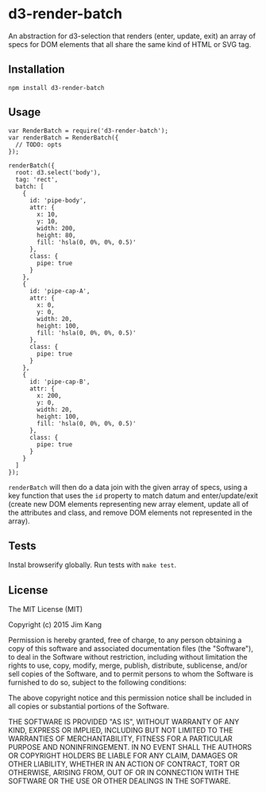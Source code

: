 d3-render-batch
==================

An abstraction for d3-selection that renders (enter, update, exit) an array of specs for DOM elements that all share the same kind of HTML or SVG tag.

Installation
------------

    npm install d3-render-batch

Usage
-----

    var RenderBatch = require('d3-render-batch');
    var renderBatch = RenderBatch({
      // TODO: opts
    });

    renderBatch({
      root: d3.select('body'),
      tag: 'rect',
      batch: [
        {
          id: 'pipe-body',
          attr: {
            x: 10,
            y: 10,
            width: 200,
            height: 80,
            fill: 'hsla(0, 0%, 0%, 0.5)'
          },
          class: {
            pipe: true
          }
        },
        {
          id: 'pipe-cap-A',
          attr: {
            x: 0,
            y: 0,
            width: 20,
            height: 100,
            fill: 'hsla(0, 0%, 0%, 0.5)'
          },
          class: {
            pipe: true
          }
        },
        {
          id: 'pipe-cap-B',
          attr: {
            x: 200,
            y: 0,
            width: 20,
            height: 100,
            fill: 'hsla(0, 0%, 0%, 0.5)'
          },
          class: {
            pipe: true
          }
        }
      ]
    });

`renderBatch` will then do a data join with the given array of specs, using a key function that uses the `id` property to match datum and enter/update/exit (create new DOM elements representing new array element, update all of the attributes and class, and remove DOM elements not represented in the array).

Tests
-----

Instal browserify globally. Run tests with `make test`.

License
-------

The MIT License (MIT)

Copyright (c) 2015 Jim Kang

Permission is hereby granted, free of charge, to any person obtaining a copy
of this software and associated documentation files (the "Software"), to deal
in the Software without restriction, including without limitation the rights
to use, copy, modify, merge, publish, distribute, sublicense, and/or sell
copies of the Software, and to permit persons to whom the Software is
furnished to do so, subject to the following conditions:

The above copyright notice and this permission notice shall be included in
all copies or substantial portions of the Software.

THE SOFTWARE IS PROVIDED "AS IS", WITHOUT WARRANTY OF ANY KIND, EXPRESS OR
IMPLIED, INCLUDING BUT NOT LIMITED TO THE WARRANTIES OF MERCHANTABILITY,
FITNESS FOR A PARTICULAR PURPOSE AND NONINFRINGEMENT. IN NO EVENT SHALL THE
AUTHORS OR COPYRIGHT HOLDERS BE LIABLE FOR ANY CLAIM, DAMAGES OR OTHER
LIABILITY, WHETHER IN AN ACTION OF CONTRACT, TORT OR OTHERWISE, ARISING FROM,
OUT OF OR IN CONNECTION WITH THE SOFTWARE OR THE USE OR OTHER DEALINGS IN
THE SOFTWARE.
